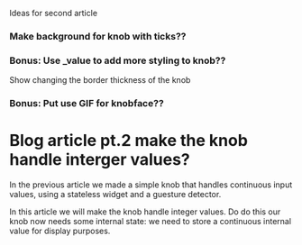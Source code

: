 Ideas for second article

### Make background for knob with ticks??

### Bonus: Use \_value to add more styling to knob??

Show changing the border thickness of the knob

### Bonus: Put use GIF for knobface??

# Blog article pt.2 make the knob handle interger values?

In the previous article we made a simple knob that handles continuous input values, using a stateless widget and a guesture detector.

In this article we will make the knob handle integer values. Do do this our knob now needs some internal state: we need to store a continuous internal value for display purposes.

